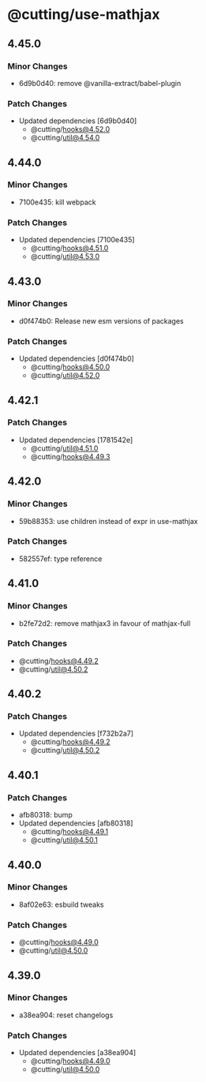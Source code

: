 # @cutting/use-mathjax

## 4.45.0

### Minor Changes

- 6d9b0d40: remove @vanilla-extract/babel-plugin

### Patch Changes

- Updated dependencies [6d9b0d40]
  - @cutting/hooks@4.52.0
  - @cutting/util@4.54.0

## 4.44.0

### Minor Changes

- 7100e435: kill webpack

### Patch Changes

- Updated dependencies [7100e435]
  - @cutting/hooks@4.51.0
  - @cutting/util@4.53.0

## 4.43.0

### Minor Changes

- d0f474b0: Release new esm versions of packages

### Patch Changes

- Updated dependencies [d0f474b0]
  - @cutting/hooks@4.50.0
  - @cutting/util@4.52.0

## 4.42.1

### Patch Changes

- Updated dependencies [1781542e]
  - @cutting/util@4.51.0
  - @cutting/hooks@4.49.3

## 4.42.0

### Minor Changes

- 59b88353: use children instead of expr in use-mathjax

### Patch Changes

- 582557ef: type reference

## 4.41.0

### Minor Changes

- b2fe72d2: remove mathjax3 in favour of mathjax-full

### Patch Changes

- @cutting/hooks@4.49.2
- @cutting/util@4.50.2

## 4.40.2

### Patch Changes

- Updated dependencies [f732b2a7]
  - @cutting/hooks@4.49.2
  - @cutting/util@4.50.2

## 4.40.1

### Patch Changes

- afb80318: bump
- Updated dependencies [afb80318]
  - @cutting/hooks@4.49.1
  - @cutting/util@4.50.1

## 4.40.0

### Minor Changes

- 8af02e63: esbuild tweaks

### Patch Changes

- @cutting/hooks@4.49.0
- @cutting/util@4.50.0

## 4.39.0

### Minor Changes

- a38ea904: reset changelogs

### Patch Changes

- Updated dependencies [a38ea904]
  - @cutting/hooks@4.49.0
  - @cutting/util@4.50.0
